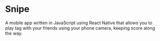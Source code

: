 # Snipe
A mobile app written in JavaScript using React Native that allows you to play tag with your friends using your phone camera, keeping score along the way.
